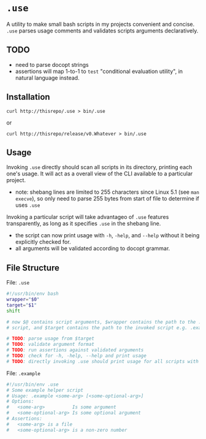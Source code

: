 # `.use`

A utility to make small bash scripts in my projects convenient and concise.
`.use` parses usage comments and validates scripts arguments declaratively.

## TODO

- need to parse docopt strings
- assertions will map 1-to-1 to `test` "conditional evaluation utility", in natural language instead.

## Installation

`curl http://thisrepo/.use > bin/.use`

or

`curl http://thisrepo/release/v0.Whatever > bin/.use`

## Usage

Invoking `.use` directly should scan all scripts in its directory, printing
each one's usage. It will act as a overall view of the CLI available to a
particular project.
- note: shebang lines are limited to 255 characters since Linux 5.1 (see `man
  execve`), so only need to parse 255 bytes from start of file to determine if
  uses `.use`

Invoking a particular script will take advantageo of `.use` features
transparently, as long as it specifies `.use` in the shebang line.
- the script can now print usage with `-h`, `-help`, and `--help` without it
  being explicitly checked for.
- all arguments will be validated according to docopt grammar.

## File Structure

File: `.use`

```sh
#!/usr/bin/env bash
wrapper="$0"
target="$1"
shift

# now $@ contains script arguments, $wrapper contains the path to the .use
# script, and $target contains the path to the invoked script e.g. .example 

# TODO: parse usage from $target
# TODO: validate argument format
# TODO: run assertions against validated arguments
# TODO: check for -h, -help, --help and print usage
# TODO: directly invoking .use should print usage for all scripts with shebang `.use`.
```

File: `.example`

```sh
#!/usr/bin/env .use
# Some example helper script
# Usage: .example <some-arg> [<some-optional-arg>]
# Options:
#   <some-arg>          Is some argument
#   <some-optional-arg> Is some optional argument
# Assertions:
#   <some-arg> is a file
#   <some-optional-arg> is a non-zero number
```
